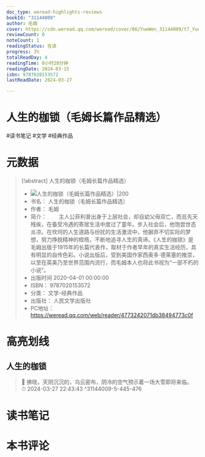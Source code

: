 ```yaml
---
doc_type: weread-highlights-reviews
bookId: "31144009"
author: 毛姆
cover: https://cdn.weread.qq.com/weread/cover/86/YueWen_31144009/t7_YueWen_31144009.jpg
reviewCount: 0
noteCount: 1
readingStatus: 在读
progress: 3%
totalReadDay: 4
readingTime: 0小时28分钟
readingDate: 2024-03-15
isbn: 9787020153572
lastReadDate: 2024-03-27

---
```


# 人生的枷锁（毛姆长篇作品精选）


#读书笔记 #文学 #经典作品

# 元数据
> [!abstract] 人生的枷锁（毛姆长篇作品精选）
> - ![ 人生的枷锁（毛姆长篇作品精选）|200](https://cdn.weread.qq.com/weread/cover/86/YueWen_31144009/t7_YueWen_31144009.jpg)
> - 书名： 人生的枷锁（毛姆长篇作品精选）
> - 作者： 毛姆
> - 简介： 　　主人公菲利普出身于上层社会，却自幼父母双亡，而且先天残疾，在备受冷遇的寄居生活中度过了童年。步入社会后，他饱尝世态炎凉。在坎坷的人生道路与纷扰的生活激流中，他摒弃不切实际的梦想，努力挣脱精神的桎梏，不断地追寻人生的真谛。《人生的枷锁》是毛姆出版于1915年的长篇代表作，取材于作者早年的真实生活经历，具有明显的自传色彩。小说出版后，受到美国作家西奥多·德莱塞的推崇，以至在英美乃至世界范围内流行，而毛姆本人也将此书视为“一部不朽的小说”。
> - 出版时间 2020-04-01 00:00:00
> - ISBN： 9787020153572
> - 分类： 文学-经典作品
> - 出版社： 人民文学出版社
> - PC地址：https://weread.qq.com/web/reader/4773242071db38494773c0f

# 高亮划线


## 人生的枷锁

> 📌 拂晓，天阴沉沉的，乌云密布，阴冷的空气预示着一场大雪即将来临。  
> ⏱ 2024-03-27 22:43:43 ^31144009-5-445-476



# 读书笔记




# 本书评论

